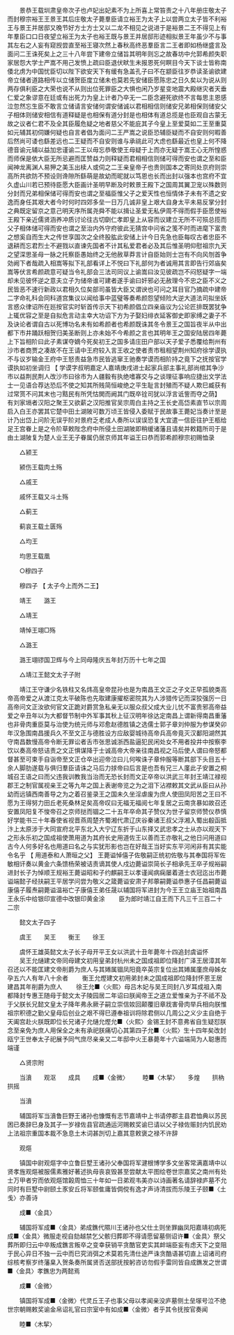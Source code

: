 <!-- { "loadSidebar": true } -->
　　景恭王载圳肃皇帝次子也卢妃出妃素不为上所喜上常笞责之十八年册庄敬太子而封穆宗裕王王景王其后庄敬太子薨羣臣请立裕王为太子上以尝两立太子皆不利裕王与景王并居邸又晚节好方士方士又以二龙不相见之说进于是裕景二王不得见上有年羣臣口口日夜望立裕王为太子也裕王既与景王并居邸形迹相拟景王年虽少不与事其左右之人妄有窥觊尝直至裕王寝次然上春秋高终恶羣臣言二王者即如杨继盛言及面问二王诛死矣上之三十八年尝下建帝立储旨其明年则忘之故春坊中允郭希颜失职家居怨大学士严嵩不用己发愤上疏曰臣退伏畎生未报恩死何瞑目今天下谈士皆称南倭北虏为中国忧臣切以陛下欲安天下有缓有急盖孔子曰不在颛臣往岁恭读圣谕欲建帝立储者道路相传以立储贺臣度立储未也莫若先安储臣愿陈忠之日久矣以为说从则两存俱利臣之大荣也说不从则出位死罪臣之大惧也闲乃岁星变地震大殿继灾者天垂仁爱之象谬意在廷或有出死力为皇上计者乃卒无一二臣念避死欲终不言每思主恩感泣忽然忘生臣不敢言立储请言安储何谓安储诚以君相相信则储安兄弟相保则储安父子相体则储安相信有道释疑是也相保有道分封是也相体有道总揽是也臣观自古蒙无故之议者仁君不及全其臣履危疑之地者慈父不能庇其子今皇上至爱莫如二王至重莫如元辅其初伺嫌何疑也自言者倡为面问二王严嵩之说臣恐辅臣疑而不自安则何暇善后然尚可诿也繇差远也二王疑而不自安则谁与承祧此可大虑也繇最近也皇上何不降德音谕元辅以益加忠谨谕二王以毋忘恭敬使王母疑于上而亦无疑于嵩王心无所惶惑而师保是依大臣无所忌避而匡赞益力则释疑而君相相信则储可得而安也谓之至和臣闻神龙离渊人易狎之美玉出椟人或伺之二王亲皇帝子也贵则国本之寄同处京府则崇高所共欲防不预设则谗隙所繇萌是故幼而昵就以笃恩也长而出封以强本也宫府不宜久虚山川若已预待臣愿大臣画计圣明早断及时敕景王殿下之国周其翼卫宠以殊数则分封而兄弟相保储可得而安也谓之至福臣惟父子之爱天性也恒情体子未有不遗之安逸而身任其艰大者今时何时四郊多垒一日万几诚非皇上艰大自身太平未易反掌分封之典既定留京之意己明天序所属尧舜不能以揖让圣爱无私伊周不得而假手臣愿使裕王殿下亲近儒贤涵养冲质讨论往古切劘仁孝即皇上从容而议建立无所不可殒总揽而父子相体储可得而安也谓之至治内外守府彼此无猜宫中问省之笺不时而进麾下富贵之想奚自而生大之传世享国次之全终股肱此安储上计今日先急也臣每叹古者忠臣不退耕而忘君烈士不避戮以直谏先国者不计其私爱君者必及其后惟圣明仰慰祖宗九天之望深思圣母一脉之托察臣愚始终之无他赦草莽言计自臣始则士岂有不向风刎首争効阙下者哉疏入相嵩等拟下礼部看详上不悦曰下礼部何为者诚用其言即告行郊庙矣嵩等伏言希颜疏意可疑当令礼部会三法司同议上谕嵩曰汝见彼疏岂不闷怒疑字一端却未见彼怀逆之意夫立子为储帝谁可建者遂手谕曰奸邪必无赦理今不忠之臣不义之民皆恶不速行新政以君相久位矣部司虽皆大臣又谓谀也可问之耳目官乃摘疏中建帝二字命礼科会同科道宫集议以闻给事中蓝璧等奏希颜怨望倾险大逆大道法司拟坐妖言惑众律诏所在廵按官实时斩首传示天下初希颜倡立四亲庙议为公论匠排既罢犹争上辄优容之至是自拟危言动主幸大功诏下方为子娶妇绯衣延客御史即家缚之妻子不及诀论者谓自古以死博功名未有如希颜者也希颜既诛其冬令景王之国旨夜半从中出都下市井踊跃相贺归美圣断则上亦未始不今希颜之言也其明年王之国安陆居四年薨上下旨相阶曰此子素谋夺嫡今死矣初王之国多请庄田户部以天子爱子悉覆给荆州有沙市者商贾之凑故不在王请中王府较入言王收之使者责市租相望荆州知府徐学谟执不与议岁输金王府中王怒责益急市民皆逃窜王驰奏学谟而相阶持之竟下之抚按官学谟执如初坐调归 【 学谟字叔明嘉定人嘉靖庚戌进士起家兵部主事礼部尚绾其争沙市以益荆民荆人改沙市曰徐市为人疆毅有执绝嗜寡交与之谈理征事响应捷出文学法士一见语合荐达恐后不使之知其所贱简恒峻绝之平生耻言封殖而不疑人欺巳臧获有过常贳不问其末也刁黠民有所凭怙閧而阙其门既卒铨司犹以浮言诋訾而夺之荫】 有刘家塥者汉阳之聚王又欲薪之汉阳推官吴宗周白主持之王长史高岱素直节以宗周启入白王亦罢其它楚中田土湖陂可数万顷王皆侵入委赋于民故事王薨妃当奏计至是计乃出岱上问阶无误乎阶对景府乏老成人奏所以误误恐复大宜遣一信臣往护王柩给足王宫眷上是之令阶草敕陛念府中所侵土田湖陂即稍缓诸藩且请矣并敕籍所司于是由土湖陂复为楚人业王无子眷属仍居京师其年谥王曰恭而郭希颜穆宗初赐恤录 

　　△颍王 

　　颍伤王载肉土殇 

　　△戚王 

　　戚怀王载又斗土殇 

　　△蓟王 

　　蓟哀王载土匮殇 

　　△均王 

　　均思王载凰 

　　○穆四子 

　　穆四子 【 太子今上而外二王】 

　　靖王　　潞王 

　　△靖王 

　　靖悼王翊□殇 

　　△潞王 

　　潞王翊镠国卫辉与今上同母隆庆五年封万历十七年之国 

　　△靖江王懿文太子子附 

　　靖江王守谦少名铁柱又名炜高皇帝昆孙也是为南昌王文正之子文正早孤貌类高帝高帝爱之从渡江克太平破陈也先取建康擢枢密院其为人涉猎传记而深狡强厉一日高帝问文正汝欲何官文正跪对爵赏急私亲无以服众叔父成大业儿忧不富贵邪高帝益爱之辛丑年以为大都督节制中外军事其秋上征汉明年徐达定南昌上谓新得南昌重藩也非骨肉重臣莫与治使为统元师与邓愈赵德胜镇之选儒士郭子章刘仲服为参谋癸卯年汉急围南昌援兵久不至文正与德胜设方应敌婴城待高帝兵高帝竟灭汉鄱阳湖然其守南昌数慢高帝令断无罪讼者舌市张思诚浙西盐逼犯民闲处女不用者投井中按察李饮以奏高帝怒诘责之文正惧谋降于士诚高帝大帝亲往南昌视之马后使人谓曰帝怒都督甚至可束手自诣帝至文正仓卒出迎帝泣曰儿何唉诛子章仲服等断其部下头目五十余人脚肋遂载与俱归羣臣请诛之马后力捄帝曰后言是也吾有兄三人廑此子安置之桐城召王语之曰而父违我训教我当治而无恐长封而文正卒帝以洪武三年封王靖江禄视郡王之制官属视亲王之等九年之国上表谢帝览之为之泪下沾襟敕其文武从臣曰从孙幼而远镇西南善导之为之着召鉴录王之国未久坐淫虐废为庶人使田凤阳苦之王曰不愿为王得努力田丘老死桑林足矣高帝叹曰无福无福阅七年复居之云南贪暴如故召还安置凤阳复不悛帝召之京师挞而锢之二十五年卒命其子赞仪为世子留京师赞仪恭慎好学能书三十年春使省视晋燕周楚齐蜀湘代肃辽庆谷秦诸王叔父浮湘入蜀出殽函抵汴上太原涉于大同宣府北平东北入大宁辽东折于山东择又武忠孝之士从亦以观天下之形永乐初之国成祖使萧用道为其府长史用道佐王以善而王亦敬礼之他日问用道曰古今人何多好名也用道曰名之与实犹形影也岂在好哉王当好实东平河闲非有其实能令名乎 【 用道泰和人萧晅之父】 王薨谥悼僖子佐敬嗣正统初佐敬与其奉国将军佐敏相讦奏以黄金六条馈杨荣被诘责谪其使人戍边薨谥崇简长子相承先王卒子规裕嗣进封长子为悼顺王规裕王薨谥昭和子约麒嗣王以孝谨闻病痫屡着道士衣冠迄出市薨谥端懿子经扶嗣王平居学问尝为敬义之箴薨谥安肃子邦薴嗣薨谥恭惠子任昌嗣薨谥康僖子履焘嗣薨谥温裕亡子康僖王弟任晟以辅国将军进封为今王王立庙王始祖南昌王永乐中给银印宣德中改银印黄金涂 
　　臣为郎时靖江自王而下凡三千三百二十二宗 

　　懿文太子四子 

　　虞王　　吴王　　衡王　　徐王 

　　虞怀王雄英懿文太子长子母开平王女以洪武十丑年薨年十四追封虞谥怀 
　　吴王允熥建文帝同母建文初用皇弟封杭州未之国成祖即位降封广泽王居漳其年召还以不能匡建文帝削爵为庶人与其婘属锢凤阳竟卒英宗复位出其婘属廑庶母姊女孕五六人有年八十余者 
　　衡王允熞建文初用弟封未之国成祖即位降封怀恩王居建昌其年削爵为庶人 
　　徐王允■〈火熙〉母吕木妃与吴王同封八岁耳成祖入南都降封专惠王随母于懿文太子陵园居二年诏曰朕闻帝王之道立爱惟亲为子不祗不及于父朕长兄懿文皇太子降年弗永厥子嗣立崇信奻回颠覆旧章戕害骨肉举兵相向朕惟祖宗积德之勤父皇母后创业之艰不得巳遵奉祖训将除君侧以几周公之义少主自绝于天阖宫赴火朕既即位长兄诸子允熥允熞允■〈火熙〉金锡王封不意弗省自生疑怼朕念至亲免为庶人用保全之未有承祀朕痛切心其第四子允■〈火熙〉生十四年矣改封瓯宁王世奉太子祀展予同气庶尽亲亲又二年邸中火王暴薨年十六谥端简为人聪惠而端谨 

　　△贤宗附 

　　当濆　　观沤　　成具　　成■〈金微〉 
　　睦■〈木挈〉　　多煌　　拱枘拱摇 

　　当濆 

　　辅国将军当濆鲁巨野王诸孙也慷慨有志节嘉靖中上书请停郡主县君恤典以苏民困已奏辞巳身及其子一岁禄佐县官疏通运河赐敕奖谕巳请以父子禄佐赈封内饥民劝上法祖宗重国本裁不急息土木词甚剀切上嘉其意敕褒之禄不许辞 

　　观熰 

　　镇国中尉观熰字中立鲁巨墅王诸孙父奉国将军湕根博学多文坐客常满嘉靖中以贤孝旌观熰被服儒素雅好著述执母丧哀毁甚至尝献太平图绘卷世宗嘉奖之南州有处士万甲者穷而依观熰馆榖周恤三十年如一日弟观韦美亦以诗画著名请辞禄庐墓不允同时有巨墅中尉颐土豕安丘将军颐隹庸皆倜傥有逸才声诗清拔而乐陵王子颐■〈土戋〉亦善诗 

　　成■〈金具〉 

　　辅国将军成■〈金具〉弟成鐎代隰川王诸孙也父仕土则坐罪幽凤阳嘉靖初病死成■〈金具〉微服走视自劾越禁乞父骸归葬即不得请愿留墓侧诏许■〈金具〉祭父葬所即归云中卒叛成鐎言叛卒之变幸获销平贪酷官吏实其衅端臣妄有虑天下之变阻于民心异日不独一云中而巳究消弭之术莫若先清仕途严诛贪酷语甚切直上诏诸司府综核考察岁终藩臬入贺条奏所属贤否送部抚按躬咨访勿假手雷同皆自成鐎发之世谓■〈金具〉孝鐎忠为两懿焉 

　　成■〈金微〉 

　　镇国将军成■〈金微〉代灵丘王子也事父母以孝闻亲没庐墓侧土垒塜号泣不绝世宗朝赐敕奖谕金帛诏礼官曰宗室中有如成■〈金微〉者乎其令抚按官奏闻 

　　睦■〈木挈〉 

